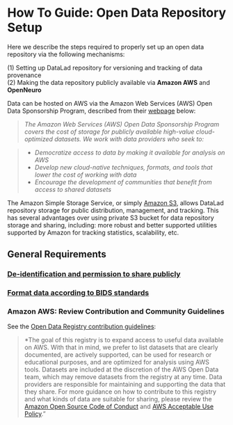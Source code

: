 # How To Guide: Open Data Repository Setup
Here we describe the steps required to properly set up an open data repository via the following mechanisms:

(1) Setting up DataLad repository for versioning and tracking of data provenance        
(2) Making the data repository publicly available via **Amazon AWS** and **OpenNeuro**        

Data can be hosted on AWS via the Amazon Web Services (AWS) Open Data Sponsorship Program, described from their [webpage](https://aws.amazon.com/opendata/open-data-sponsorship-program/) below:

>*The Amazon Web Services (AWS) Open Data Sponsorship Program covers the cost of storage for publicly available high-value cloud-optimized datasets. We work with data providers who seek to:*       

> - *Democratize access to data by making it available for analysis on AWS*
> - *Develop new cloud-native techniques, formats, and tools that lower the cost of working with data*
> - *Encourage the development of communities that benefit from access to shared datasets*

The Amazon Simple Storage Service, or simply [Amazon S3](https://aws.amazon.com/s3/), allows DataLad repository storage for public distribution, management, and tracking. This has several advantages over using private S3 bucket for data repository storage and sharing, including: more robust and better supported utilities supported by Amazon for tracking statistics, scalability, etc. 


## General Requirements

### [De-identification and permission to share publicly](dataprep.md#de-identification-and-permission-to-share-publicly)
### [Format data according to BIDS standards](dataprep.md#bids-standard)
### Amazon AWS: Review Contribution and Community Guidelines
See the [Open Data Registry contribution guidelines](https://github.com/awslabs/open-data-registry/blob/main/CONTRIBUTING.md):
> *The goal of this registry is to expand access to useful data available on AWS. With that in mind, we prefer to list datasets that are clearly documented, are actively supported, can be used for research or educational purposes, and are optimized for analysis using AWS tools. Datasets are included at the discretion of the AWS Open Data team, which may remove datasets from the registry at any time. Data providers are responsible for maintaining and supporting the data that they share.
For more guidance on how to contribute to this registry and what kinds of data are suitable for sharing, please review the [Amazon Open Source Code of Conduct](https://aws.github.io/code-of-conduct) and [AWS Acceptable Use Policy](https://aws.amazon.com/aup/).”